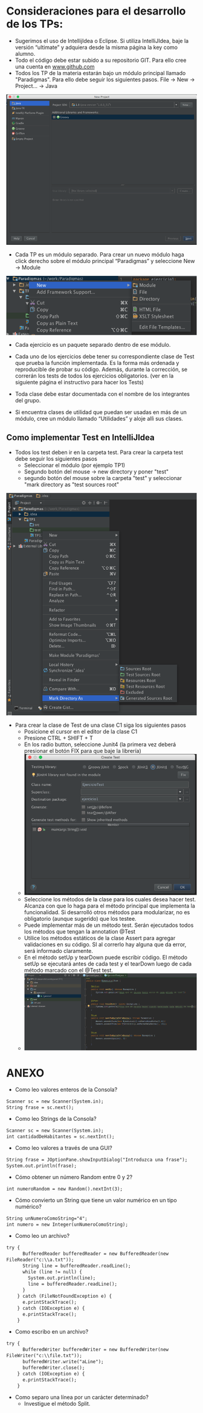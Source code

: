 # Consideraciones para el desarrollo de los TPs:

* Sugerimos el uso de IntellijIdea o Eclipse. Si utiliza IntelliJIdea, baje la versión “ultimate” y adquiera desde la misma página la key como alumno.
* Todo el código debe estar subido a su repositorio GIT. Para ello cree una cuenta en www.github.com
* Todos los TP de la materia estarán bajo un módulo principal llamado "Paradigmas". Para ello debe seguir los siguientes pasos. File -> New -> Project… -> Java

![Imagen Uno](https://github.com/Mastrom10/TrabajosPracticos/blob/master/ImagenesReadme/imagen1.png "Optional Title")

* Cada TP es un módulo separado. Para crear un nuevo módulo haga click derecho sobre el módulo principal “Paradigmas” y seleccione New -> Module

![Imagen Dos](https://github.com/Mastrom10/TrabajosPracticos/blob/master/ImagenesReadme/imagen2.png "Optional Title")

* Cada ejercicio es un paquete separado dentro de ese módulo.
* Cada uno de los ejercicios debe tener su correspondiente clase de Test que prueba la función implementada. Es la forma más ordenada y reproducible de probar su código. Además, durante la corrección, se correrán los tests de todos los ejercicios obligatorios. (ver en la siguiente página el instructivo para hacer los Tests)

* Toda clase debe estar documentada con el nombre de los integrantes del grupo.

* Si encuentra clases de utilidad que puedan ser usadas en más de un módulo, cree un módulo llamado “Utilidades” y aloje allì sus clases.



## Como implementar Test en IntelliJIdea

* Todos los test deben ir en la carpeta test. Para crear la carpeta test debe seguir los siguientes pasos
    * Seleccionar el módulo (por ejemplo TP1)
    * Segundo botón del mouse -> new directory y poner "test"
    * segundo botón del mouse sobre la carpeta "test" y seleccionar "mark directory as "test sources root"

![Imagen Tres](https://github.com/Mastrom10/TrabajosPracticos/blob/master/ImagenesReadme/Imagen3.png?raw=true "Optional Title")

* Para crear la clase de Test de una clase C1 siga los siguientes pasos
    * Posicione el cursor en el editor de la clase C1
    * Presione CTRL + SHIFT + T
    * En los radio button, seleccione Junit4 (la primera vez deberá presionar el botón FIX para que baje la librería)
    * ![Imagen Cuatro](https://github.com/Mastrom10/TrabajosPracticos/blob/master/ImagenesReadme/Imagen4.png?raw=true "Optional Title")
    * Seleccione los métodos de la clase para los cuales desea hacer test. Alcanza con que lo haga para el método principal que implementa la funcionalidad. Si desarrolló otros métodos para modularizar, no es obligatorio (aunque sugerido) que los testee.
    * Puede implementar más de un método test. Serán ejecutados todos los métodos que tengan la annotation @Test
    * Utilice los métodos estáticos de la clase Assert para agregar validaciones en su código. SI al correrlo hay alguna que da error, será informado claramente.
    * En el método setUp y tearDown puede escribir código. El método setUp se ejecutará antes de cada test y el tearDown luego de cada método marcado con el @Test test.
    * ![Imagen Cinco](https://github.com/Mastrom10/TrabajosPracticos/blob/master/ImagenesReadme/Imagen5.png?raw=true "Optional Title")



# ANEXO

* Como leo valores enteros de la Consola?
```
Scanner sc = new Scanner(System.in);
String frase = sc.next();
```

* Como leo Strings de la Consola?
```
Scanner sc = new Scanner(System.in);
int cantidadDeHabitantes = sc.nextInt();
```

* Como leo valores a través de una GUI?
```
String frase = JOptionPane.showInputDialog("Introduzca una frase");
System.out.println(frase);
```
* Cómo obtener un número Random entre 0 y 2?
```
int numeroRandom = new Random().nextInt(3);
```
* Cómo convierto un String que tiene un valor numérico en un tipo numérico?
```
String unNumeroComoString="4";
int numero = new Integer(unNumeroComoString);
```

* Como leo un archivo?
```
try {
      BufferedReader bufferedReader = new BufferedReader(new FileReader("c:\\a.txt"));
      String line = bufferedReader.readLine();
      while (line != null) {
        System.out.println(line);
        line = bufferedReader.readLine();
      }
    } catch (FileNotFoundException e) {
      e.printStackTrace();
    } catch (IOException e) {
      e.printStackTrace();
    }
```

* Como escribo en un archivo?
```
try {
      BufferedWriter bufferedWriter = new BufferedWriter(new FileWriter("c:\\file.txt"));
      bufferedWriter.write("aLine");
      bufferedWriter.close();
    } catch (IOException e) {
      e.printStackTrace();
    }
```

* Como separo una línea por un carácter determinado?
    * Investigue el método Split.

